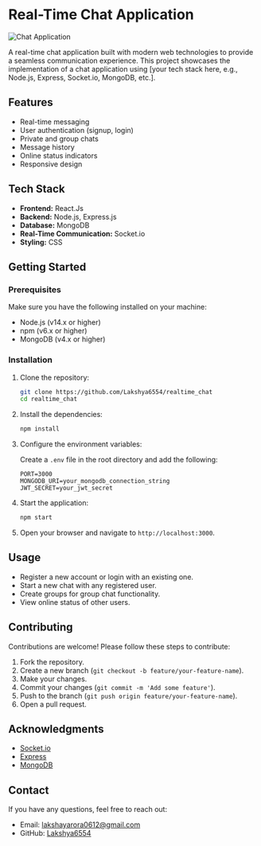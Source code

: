 # Real-Time Chat Application

![Chat Application](https://img.shields.io/badge/chat-application-blue.svg)

A real-time chat application built with modern web technologies to provide a seamless communication experience. This project showcases the implementation of a chat application using [your tech stack here, e.g., Node.js, Express, Socket.io, MongoDB, etc.].

## Features

- Real-time messaging
- User authentication (signup, login)
- Private and group chats
- Message history
- Online status indicators
- Responsive design

## Tech Stack

- **Frontend:** React.Js
- **Backend:** Node.js, Express.js
- **Database:** MongoDB
- **Real-Time Communication:** Socket.io
- **Styling:** CSS

## Getting Started

### Prerequisites

Make sure you have the following installed on your machine:

- Node.js (v14.x or higher)
- npm (v6.x or higher)
- MongoDB (v4.x or higher)

### Installation

1. Clone the repository:

    ```bash
    git clone https://github.com/Lakshya6554/realtime_chat
    cd realtime_chat
    ```

2. Install the dependencies:

    ```bash
    npm install
    ```

3. Configure the environment variables:

    Create a `.env` file in the root directory and add the following:

    ```env
    PORT=3000
    MONGODB_URI=your_mongodb_connection_string
    JWT_SECRET=your_jwt_secret
    ```

4. Start the application:

    ```bash
    npm start
    ```

5. Open your browser and navigate to `http://localhost:3000`.

## Usage

- Register a new account or login with an existing one.
- Start a new chat with any registered user.
- Create groups for group chat functionality.
- View online status of other users.

## Contributing

Contributions are welcome! Please follow these steps to contribute:

1. Fork the repository.
2. Create a new branch (`git checkout -b feature/your-feature-name`).
3. Make your changes.
4. Commit your changes (`git commit -m 'Add some feature'`).
5. Push to the branch (`git push origin feature/your-feature-name`).
6. Open a pull request.


## Acknowledgments

- [Socket.io](https://socket.io/)
- [Express](https://expressjs.com/)
- [MongoDB](https://www.mongodb.com/)

## Contact

If you have any questions, feel free to reach out:

- Email: [lakshayarora0612@gmail.com](mailto:lakshayarora0612@gmail.com)
- GitHub: [Lakshya6554](https://github.com/Lakshya6554)
